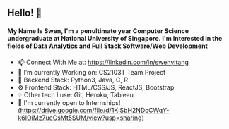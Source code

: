 ## Hello! 👋

#### My Name Is Swen, I'm a penultimate year Computer Science undergraduate at National University of Singapore. I'm interested in the fields of Data Analytics and Full Stack Software/Web Development 
<!--
**EssWhyy/EssWhyy** is a ✨ _special_ ✨ repository because its `README.md` (this file) appears on your GitHub profile. -->

- 📫 Connect With Me at: https://linkedin.com/in/swenyitang
- 🔭 I’m currently Working on: CS2103T Team Project 
- 🌱 Backend Stack: Python3, Java, C, R
- ⚙️ Frontend Stack: HTML/CSS/JS, ReactJS, Bootstrap
- 💡 Other tech I use: Git, Heroku, Tableau
- 💬 I'm currently open to Internships! (https://drive.google.com/file/d/1KiSbH2NDcCWqY-k6IOiMz7ueGsMt5SUM/view?usp=sharing)
